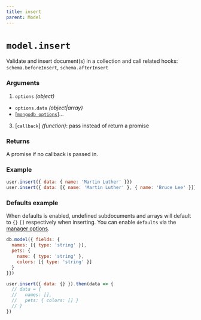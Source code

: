 ```yaml
---
title: insert
parent: Model
---
```


# `model.insert`

Validate and insert document(s) in a collection and call related hooks: `schema.beforeInsert`,  `schema.afterInsert`

### Arguments

1. `options` *(object)*
  - `options.data` *(object\|array)*
  - [[`mongodb options`](http://mongodb.github.io/node-mongodb-native/3.2/api/Collection.html#insert)]...
3. [`callback`] *(function)*: pass instead of return a promise

### Returns

A promise if no callback is passed in.

### Example

```js
user.insert({ data: { name: 'Martin Luther' }})
user.insert({ data: [{ name: 'Martin Luther' }, { name: 'Bruce Lee' }]})
```

### Defaults example

When defaults is enabled, undefined subdocuments and arrays will default to `{}` `[]` respectively when inserting. You can enable `defaults` via the [manager options](../manager#arguments).

```js
db.model({ fields: {
  names: [{ type: 'string' }],
  pets: { 
    name: { type: 'string' },
    colors: [{ type: 'string' }]
  }
}})

user.insert({ data: {} }).then(data => {
  // data = {
  //   names: [],
  //   pets: { colors: [] }
  // }
})
```
